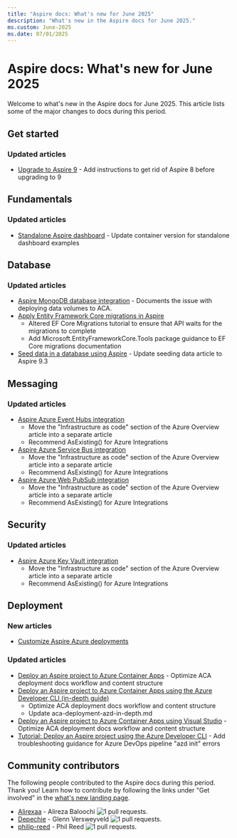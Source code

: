 ```yaml
---
title: "Aspire docs: What's new for June 2025"
description: "What's new in the Aspire docs for June 2025."
ms.custom: June-2025
ms.date: 07/01/2025
---
```


# Aspire docs: What's new for June 2025

Welcome to what's new in the Aspire docs for June 2025. This article lists some of the major changes to docs during this period.

## Get started

### Updated articles

- [Upgrade to Aspire 9](../get-started/upgrade-to-aspire-9.md) - Add instructions to get rid of Aspire 8 before upgrading to 9

## Fundamentals

### Updated articles

- [Standalone Aspire dashboard](../fundamentals/dashboard/standalone.md) - Update container version for standalone dashboard examples

## Database

### Updated articles

- [Aspire MongoDB database integration](../database/mongodb-integration.md) - Documents the issue with deploying data volumes to ACA.
- [Apply Entity Framework Core migrations in Aspire](../database/ef-core-migrations.md)
  - Altered EF Core Migrations tutorial to ensure that API waits for the migrations to complete
  - Add Microsoft.EntityFrameworkCore.Tools package guidance to EF Core migrations documentation
- [Seed data in a database using Aspire](../database/seed-database-data.md) - Update seeding data article to Aspire 9.3

## Messaging

### Updated articles

- [Aspire Azure Event Hubs integration](../messaging/azure-event-hubs-integration.md)
  - Move the "Infrastructure as code" section of the Azure Overview article into a separate article
  - Recommend AsExisting() for Azure Integrations
- [Aspire Azure Service Bus integration](../messaging/azure-service-bus-integration.md)
  - Move the "Infrastructure as code" section of the Azure Overview article into a separate article
  - Recommend AsExisting() for Azure Integrations
- [Aspire Azure Web PubSub integration](../messaging/azure-web-pubsub-integration.md)
  - Move the "Infrastructure as code" section of the Azure Overview article into a separate article
  - Recommend AsExisting() for Azure Integrations

## Security

### Updated articles

- [Aspire Azure Key Vault integration](../security/azure-security-key-vault-integration.md)
  - Move the "Infrastructure as code" section of the Azure Overview article into a separate article
  - Recommend AsExisting() for Azure Integrations

## Deployment

### New articles

- [Customize Aspire Azure deployments](../deployment/azure/customize-deployments.md)

### Updated articles

- [Deploy an Aspire project to Azure Container Apps](../deployment/azure/aca-deployment.md) - Optimize ACA deployment docs workflow and content structure
- [Deploy an Aspire project to Azure Container Apps using the Azure Developer CLI (in-depth guide)](../deployment/azure/aca-deployment-azd-in-depth.md)
  - Optimize ACA deployment docs workflow and content structure
  - Update aca-deployment-azd-in-depth.md
- [Deploy an Aspire project to Azure Container Apps using Visual Studio](../deployment/azure/aca-deployment-visual-studio.md) - Optimize ACA deployment docs workflow and content structure
- [Tutorial: Deploy an Aspire project using the Azure Developer CLI](../deployment/azure/aca-deployment-github-actions.md) - Add troubleshooting guidance for Azure DevOps pipeline "azd init" errors

## Community contributors

The following people contributed to the Aspire docs during this period. Thank you! Learn how to contribute by following the links under "Get involved" in the [what's new landing page](index.yml).

- [Alirexaa](https://github.com/Alirexaa) - Alireza Baloochi  ![1 pull requests.](https://img.shields.io/badge/Merged%20Pull%20Requests-1-green)
- [Depechie](https://github.com/Depechie) - Glenn Versweyveld ![1 pull requests.](https://img.shields.io/badge/Merged%20Pull%20Requests-1-green)
- [philip-reed](https://github.com/philip-reed) - Phil Reed ![1 pull requests.](https://img.shields.io/badge/Merged%20Pull%20Requests-1-green)
